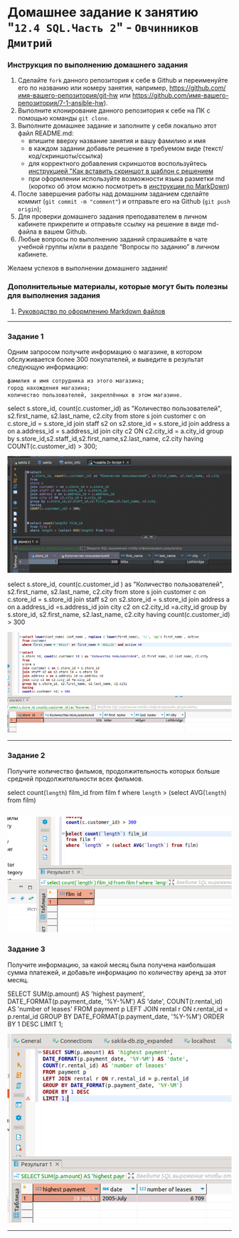 # Домашнее задание к занятию "`12.4 SQL.Часть 2`" - `Овчинников Дмитрий`


### Инструкция по выполнению домашнего задания

   1. Сделайте `fork` данного репозитория к себе в Github и переименуйте его по названию или номеру занятия, например, https://github.com/имя-вашего-репозитория/git-hw или  https://github.com/имя-вашего-репозитория/7-1-ansible-hw).
   2. Выполните клонирование данного репозитория к себе на ПК с помощью команды `git clone`.
   3. Выполните домашнее задание и заполните у себя локально этот файл README.md:
      - впишите вверху название занятия и вашу фамилию и имя
      - в каждом задании добавьте решение в требуемом виде (текст/код/скриншоты/ссылка)
      - для корректного добавления скриншотов воспользуйтесь [инструкцией "Как вставить скриншот в шаблон с решением](https://github.com/netology-code/sys-pattern-homework/blob/main/screen-instruction.md)
      - при оформлении используйте возможности языка разметки md (коротко об этом можно посмотреть в [инструкции  по MarkDown](https://github.com/netology-code/sys-pattern-homework/blob/main/md-instruction.md))
   4. После завершения работы над домашним заданием сделайте коммит (`git commit -m "comment"`) и отправьте его на Github (`git push origin`);
   5. Для проверки домашнего задания преподавателем в личном кабинете прикрепите и отправьте ссылку на решение в виде md-файла в вашем Github.
   6. Любые вопросы по выполнению заданий спрашивайте в чате учебной группы и/или в разделе “Вопросы по заданию” в личном кабинете.
   
Желаем успехов в выполнении домашнего задания!
   
### Дополнительные материалы, которые могут быть полезны для выполнения задания

1. [Руководство по оформлению Markdown файлов](https://gist.github.com/Jekins/2bf2d0638163f1294637#Code)

---

### Задание 1

Одним запросом получите информацию о магазине, в котором обслуживается более 300 покупателей, и выведите в результат следующую информацию:

    фамилия и имя сотрудника из этого магазина;
    город нахождения магазина;
    количество пользователей, закреплённых в этом магазине.


select
 s.store_id, count(c.customer_id) as "Количество пользователей", s2.first_name, s2.last_name, c2.city
from
store s
join customer c on c.store_id = s.store_id
join staff s2 on s2.store_id = s.store_id
join address a on a.address_id = s.address_id
join city c2 ON c2.city_id = a.city_id
group by s.store_id,s2.staff_id,s2.first_name,s2.last_name, c2.city
having 
COUNT(c.customer_id) > 300;

![sakila0](https://github.com/dmitri13/12.4/blob/main/img/sakila0.png)


select
s.store_id, count(c.customer_id ) as "Количество пользователей", s2.first_name, s2.last_name, c2.city
from
store s
join customer c on c.store_id = s.store_id
join staff s2 on s2.store_id = s.store_id
join address a on a.address_id =s.address_id
join city c2 on c2.city_id =a.city_id
group by s.store_id, s2.first_name, s2.last_name, c2.city
having
count(c.customer_id) > 300

![sakila1](https://github.com/dmitri13/12.4/blob/main/img/sakila1.png)

---

### Задание 2

Получите количество фильмов, продолжительность которых больше средней продолжительности всех фильмов.

select count(`length`) film_id 
from film f 
where `length` > (select AVG(`length`) from film)

![sakila2](https://github.com/dmitri13/12.4/blob/main/img/sakila2.png)
---

### Задание 3

Получите информацию, за какой месяц была получена наибольшая сумма платежей, и добавьте информацию по количеству аренд за этот месяц.

SELECT SUM(p.amount) AS 'highest payment',
DATE_FORMAT(p.payment_date, '%Y-%M') AS 'date',
COUNT(r.rental_id) AS 'number of leases'
FROM payment p
LEFT JOIN rental r ON r.rental_id = p.rental_id
GROUP BY DATE_FORMAT(p.payment_date, '%Y-%M')
ORDER BY 1 DESC
LIMIT 1;

![1234](https://github.com/dmitri13/12.4/blob/main/img/1234.png)

---
